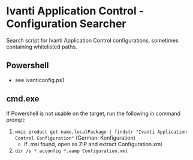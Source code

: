# Ivanti Application Control - Configuration Searcher
Search script for Ivanti Application Control configurations, sometimes containing whitelisted paths.

## Powershell
- see ivanticonfig.ps1

## cmd.exe
If Powershell is not usable on the target, run the following in command prompt:
1. `wmic product get name,localPackage | findstr "Ivanti Application Control Configuration"` (German: Konfiguration)
   - if .msi found, open as ZIP and extract Configuration.xml
3. `dir /s *.acconfig *.aamp Configuration.xml`
